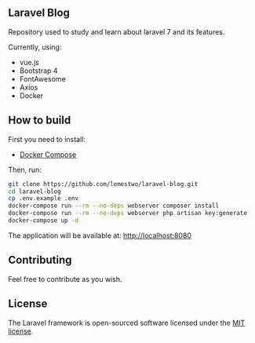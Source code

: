 ## Laravel Blog

Repository used to study and learn about laravel 7 and its features.

Currently, using:

 - vue.js
 - Bootstrap 4
 - FontAwesome
 - Axios
 - Docker
 
## How to build

First you need to install:
 - [Docker Compose](https://docs.docker.com/compose/install/)
 
Then, run:
```bash
git clone https://github.com/lemestwo/laravel-blog.git
cd laravel-blog
cp .env.example .env
docker-compose run --rm --no-deps webserver composer install
docker-compose run --rm --no-deps webserver php artisan key:generate
docker-compose up -d
```

The application will be available at: [http://localhost:8080](http://localhost:8080)
## Contributing

Feel free to contribute as you wish.

## License

The Laravel framework is open-sourced software licensed under the [MIT license](https://opensource.org/licenses/MIT).
